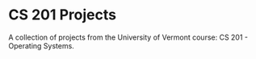 # CS 201 Projects  
A collection of projects from the University of Vermont course: CS 201 - Operating Systems.